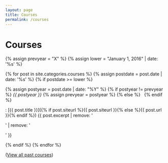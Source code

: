 ```yaml
---
layout: page
title: Courses
permalink: /courses
---
```


# Courses

{% assign prevyear = "X" %}
{% assign lower = "January 1, 2016" | date: '%s' %}

{% for post in site.categories.courses %}
  {% assign postdate = post.date | date: '%s' %}
  {% if postdate >= lower %}

{% assign postyear = post.date | date: "%Y" %}
{% if postyear != prevyear %} *{{ postyear }}* {% assign prevyear = postyear %} {% else %} &nbsp; {% endif %}

: [{{ post.title }}]({% if post.siteurl %}{{ post.siteurl }}{% else %}{{ post.url }}{% endif %}) {{ post.excerpt | remove: '<p>' | remove: '</p>' }}

  {% endif %}
{% endfor %}

([View all past courses](/allcourses))
